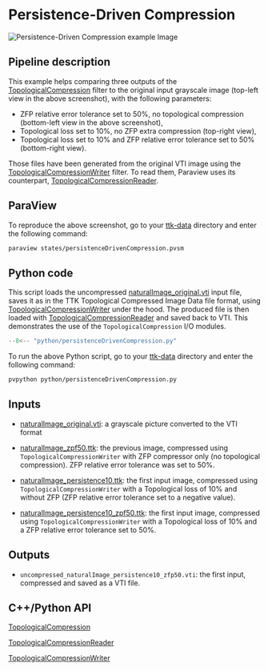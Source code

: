 # Persistence-Driven Compression

![Persistence-Driven Compression example
Image](https://topology-tool-kit.github.io/img/gallery/persistenceDrivenCompression.jpg)

## Pipeline description

This example helps comparing three outputs of the
[TopologicalCompression](https://topology-tool-kit.github.io/doc/html/classttkTopologicalCompression.html)
filter to the original input grayscale image (top-left view in the above
screenshot), with the following parameters:

- ZFP relative error tolerance set to 50%, no topological compression
  (bottom-left view in the above screenshot),
- Topological loss set to 10%, no ZFP extra compression (top-right view),
- Topological loss set to 10% and ZFP relative error tolerance set to 50% (bottom-right view).

Those files have been generated from the original VTI image using the
[TopologicalCompressionWriter](https://topology-tool-kit.github.io/doc/html/classttkTopologicalCompressionWriter.html)
filter. To read them, Paraview uses its counterpart,
[TopologicalCompressionReader](https://topology-tool-kit.github.io/doc/html/classttkTopologicalCompressionWriter.html).

## ParaView

To reproduce the above screenshot, go to your
[ttk-data](https://github.com/topology-tool-kit/ttk-data) directory
and enter the following command:

``` bash
paraview states/persistenceDrivenCompression.pvsm
```

## Python code

This script loads the uncompressed
[naturalImage_original.vti](https://github.com/topology-tool-kit/ttk-data/raw/dev/naturalImage_original.vti)
input file, saves it as in the TTK Topological Compressed Image Data
file format, using
[TopologicalCompressionWriter](https://topology-tool-kit.github.io/doc/html/classttkTopologicalCompressionWriter.html)
under the hood. The produced file is then loaded with
[TopologicalCompressionReader](https://topology-tool-kit.github.io/doc/html/classttkTopologicalCompressionWriter.html)
and saved back to VTI. This demonstrates the use of the
`TopologicalCompression` I/O modules.

``` python  linenums="1"
--8<-- "python/persistenceDrivenCompression.py"
```

To run the above Python script, go to your [ttk-data](https://github.com/topology-tool-kit/ttk-data) directory and enter the following command:
``` bash
pvpython python/persistenceDrivenCompression.py
```


## Inputs

- [naturalImage_original.vti](https://github.com/topology-tool-kit/ttk-data/raw/dev/naturalImage_original.vti):
  a grayscale picture converted to the VTI format

- [naturalImage_zpf50.ttk](https://github.com/topology-tool-kit/ttk-data/raw/dev/naturalImage_zfp50.ttk):
  the previous image, compressed using `TopologicalCompressionWriter`
  with ZFP compressor only (no topological compression). ZFP relative
  error tolerance was set to 50%.

- [naturalImage_persistence10.ttk](https://github.com/topology-tool-kit/ttk-data/raw/dev/naturalImage_persistence10.ttk):
  the first input image, compressed using
  `TopologicalCompressionWriter` with a Topological loss of 10% and
  without ZFP (ZFP relative error tolerance set to a negative value).

- [naturalImage_persistence10_zpf50.ttk](https://github.com/topology-tool-kit/ttk-data/raw/dev/naturalImage_persistence10_zfp50.ttk):
  the first input image, compressed using
  `TopologicalCompressionWriter` with a Topological loss of 10% and a
  ZFP relative error tolerance set to 50%.

## Outputs

* `uncompressed_naturalImage_persistence10_zfp50.vti`: the first
  input, compressed and saved as a VTI file.

## C++/Python API

[TopologicalCompression](https://topology-tool-kit.github.io/doc/html/classttkTopologicalCompression.html)

[TopologicalCompressionReader](https://topology-tool-kit.github.io/doc/html/classttkTopologicalCompressionWriter.html)

[TopologicalCompressionWriter](https://topology-tool-kit.github.io/doc/html/classttkTopologicalCompressionWriter.html)

